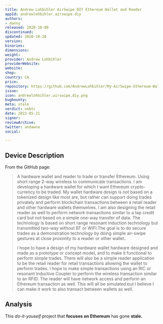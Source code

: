 ```yaml
---
title: Andrew Lohbihler AirSwipe DIY Ethereum Wallet and Reader
appId: andrewlohbihler.airswipe.diy
authors:
- danny
released: 2020-10-09
discontinued: 
updated: 2020-10-26
version: 
binaries: 
dimensions: 
weight: 
provider: Andrew Lohbihler
providerWebsite: 
website: 
shop: 
country: CA
price: 
repository: https://github.com/AndrewLohbihler/My-AirSwipe-Ethereum-Wallet-and-Reader
issue: 
icon: andrewlohbihler.airswipe.diy.png
bugbounty: 
meta: stale
verdict: nobtc
date: 2022-05-21
signer: 
reviewArchive: 
twitter: andawna
social: 

---
```


## Device Description 

From the GitHub page: 

> A hardware wallet and reader to trade or transfer Ethereum. Using short range 2-way wireless to communicate transactions. I am developing a hardware wallet for which I want Ethereum crypto-currency to be traded. My wallet hardware design is not based on a tokenized design like most are, but rather can support doing trades privately and perform blockchain transactions between a retail reader and other hardware wallets themselves. I am also designing the retail reader as well to perform network transactions similar to a tap credit card but not based on a simple one-way transfer of data. The technology is based on short range resonant induction technology but transmitted two-way without BT or WIFI.The goal is to do secure trades as a demonstration technology by doing simple air-swipe gestures at close proximity to a reader or other wallet..
>
> I hope to have a design of my hardware wallet hardware designed and made as a prototype or concept model, and to make it functional to perform simple trades. There will also be a simple reader application to be the retail reader for retail transactions allowing the wallet to perform trades. I hope to make simple transactions using an RIC or resonant Inductive Coupler to perform the wireless transaction similar to an RFID. The reader will have network access and perform an Ethereum transaction as well. This will all be simulated but I believe I can make it work to also transact between wallets as well.

## Analysis 

This *do-it-youself* project that **focuses on Ethereum** has gone **stale.**